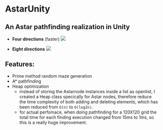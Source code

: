 # AstarUnity

## An Astar pathfinding realization in Unity 

- **Four directions** (faster)
![](https://github.com/LanLou123/AstarUnity/raw/master/pathfinding.gif)

- **Eight directions**
![](https://github.com/LanLou123/AstarUnity/raw/master/pathfinding1.gif)


## Features:
- Prime method random maze generation
- A* pathfinding
- Heap optimization
  - instead of storing the Astarnode instances inside a list as openlist, I created a Heap class specically for Astar nodes, therefore reduce the time complexity of both adding and deleting elements, which has been reduced from ```O(n)``` to ```O(log2n)```.
  - for actual perfomace, when doing pathfinding for a 120X120 grid the total time for each finding execution changed from 15ms to 1ms, so this is a really huge improvement. 
